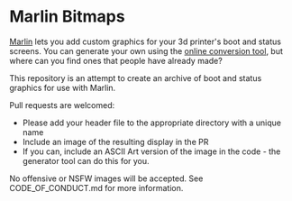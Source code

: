 # Marlin Bitmaps

[Marlin](https://github.com/MarlinFirmware/Marlin) lets you add custom graphics for your 3d printer's boot and status screens. You can generate your own using the [online conversion tool](https://marlinfw.org/tools/u8glib/converter.html), but where can you find ones that people have already made?

This repository is an attempt to create an archive of boot and status graphics for use with Marlin.

Pull requests are welcomed:

  * Please add your header file to the appropriate directory with a unique name
  * Include an image of the resulting display in the PR
  * If you can, include an ASCII Art version of the image in the code - the generator tool can do this for you.

No offensive or NSFW images will be accepted. See CODE_OF_CONDUCT.md for more information.
